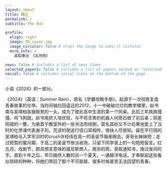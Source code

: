 ```yaml
---
layout: about
title: 概述
permalink: /
subtitle: The One

profile:
  align: right
  image: TO_cover.jpg
  image_circular: false # crops the image to make it circular
  more_info: >
    高梨康治 《五月雨》 

news: false # includes a list of news items
selected_papers: false # includes a list of papers marked as "selected={true}"
social: false # includes social icons at the bottom of the page
---
```


小说《2024》的一部分。

《2024》（英语：Summer Rain），原名《学霸攻略手册》，起源于一次彻夜复盘青春故事的壮举。当时间轴拉回遥远的2012，十一中破破烂烂的教学楼里，赵书南与吴靖柏各据板凳的一头，成为了彼此高中生涯的第一个同桌。此后三年跌跌撞撞、鸡飞狗跳，赵书南挤入培优班，与不苟言笑的机器人何雨石做了前后桌；阴差阳错的一瞥，为悬首于教室外的一张书法而倾倒，莫名其妙又不计后果地爱上了当时的化学课代表谢子珩。荒谬的倒追行径口耳相传，很快人尽皆知。留在平行班的吴靖柏与入学军训时的crush许经纬在高一的圣诞节眉来眼去，哥哥长妹妹短；走过短暂的蜜月期，于高二的圣诞节惨淡收场，只留下同学录上的一句短短留言。红五月，戏剧节，颇具预言意味的威尼斯商人。南京的雨，录取通知书，挽过发间的手。直到十年之后，早已曲终人散的另一个夏天，一通越洋电话，才串联起这些看似琐碎的种种，将她们带回了那个不可取替、很多时候甚至无法回望的青春。
